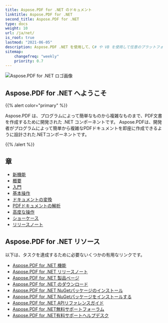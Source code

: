 ```yaml
---
title: Aspose.PDF for .NET のドキュメント
linktitle: Aspose.PDF for .NET
second_title: Aspose.PDF for .NET
type: docs
weight: 10
url: /ja/net/
is_root: true
lastmod: "2021-06-05"
description: Aspose.PDF .NET を使用して、C# や VB を使用して任意のプラットフォームで PDF ドキュメント処理アプリケーションを作成する方法を学びます。チュートリアル、サンプルコードなどを参照してください。        
sitemap:
    changefreq: "weekly"
    priority: 0.7
---
```

![Aspose.PDF for .NET ロゴ画像](aspose_pdf-for-net.png)

## Aspose.PDF for .NET へようこそ

{{% alert color="primary" %}}

Aspose.PDF は、プログラムによって簡単なものから複雑なものまで、PDF文書を作成するために開発された .NET コンポーネントです。
Aspose.PDFは、開発者がプログラムによって簡単から複雑なPDFドキュメントを即座に作成できるように設計された.NETコンポーネントです。

{{% /alert %}}

## 章

- [新機能](/pdf/ja/net/whatsnew/)
- [概要](/pdf/ja/net/overview/)
- [入門](/pdf/ja/net/get-started/)
- [基本操作](/pdf/ja/net/basic-operations/)
- [ドキュメントの変換](/pdf/ja/net/converting/)
- [PDFドキュメントの解析](/pdf/ja/net/parsing/)
- [高度な操作](/pdf/ja/net/advanced-operations/)
- [ショーケース](/pdf/ja/net/showcases/)
- [リリースノート](https://releases.aspose.com/pdf/net/release-notes/)

## Aspose.PDF for .NET リソース

以下は、タスクを達成するために必要ないくつかの有用なリンクです。

- [Aspose.PDF for .NET 機能](/pdf/ja/net/key-features/)
- [Aspose.PDF for .NET リリースノート](https://releases.aspose.com/pdf/net/release-notes/)
- [Aspose.PDF for .NET 製品ページ](https://products.aspose.com/pdf/net/)
- [Aspose.PDF for .NET のダウンロード](https://releases.aspose.com/pdf/net/)
- [Aspose.PDF for .NET NuGetパッケージのインストール](https://www.nuget.org/packages/Aspose.PDF/)
- [Aspose.PDF for .NET NuGetパッケージをインストールする](https://www.nuget.org/packages/Aspose.PDF/)
- [Aspose.PDF for .NET APIリファレンスガイド](https://reference.aspose.com/pdf/net)
- [Aspose.PDF for .NET無料サポートフォーラム](https://forum.aspose.com/c/pdf/10)
- [Aspose.PDF for .NET有料サポートヘルプデスク](https://helpdesk.aspose.com/)
